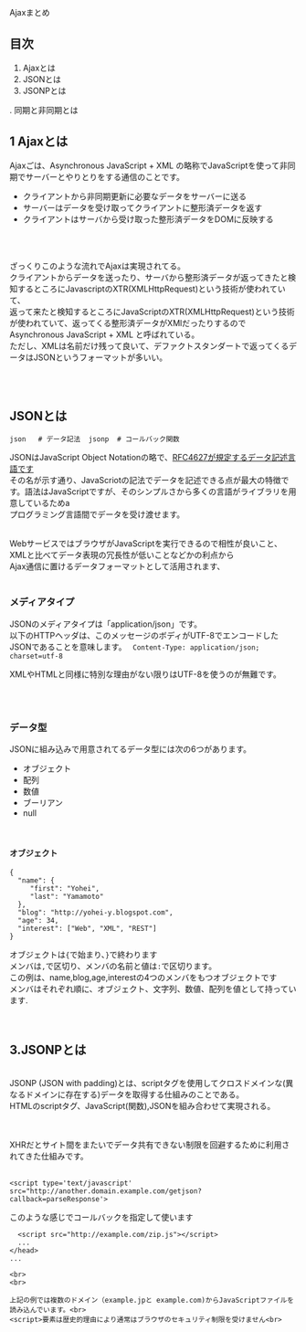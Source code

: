 
Ajaxまとめ


## 目次


1. Ajaxとは
2. JSONとは
3. JSONPとは






. 同期と非同期とは 



## 1 Ajaxとは

Ajaxごは、Asynchronous JavaScript + XML の略称でJavaScriptを使って非同期でサーバーとやりとりをする通信のことです。<br>


* クライアントから非同期更新に必要なデータをサーバーに送る<br>
* サーバーはデータを受け取ってクライアントに整形済データを返す<br>
* クライアントはサーバから受け取った整形済データをDOMに反映する<br>
<br>
<br>

ざっくりこのような流れでAjaxは実現されてる。<br>
クライアントからデータを送ったり、サーバから整形済データが返ってきたと検知するところにJavascriptのXTR(XMLHttpRequest)という技術が使われていて、<br>
返って来たと検知するところにJavaScriptのXTR(XMLHttpRequest)という技術が使われていて、返ってくる整形済データがXMlだったりするので Asynchronous JavaScript + XML と呼ばれている。<br>
ただし、XMLは名前だけ残って良いて、デファクトスタンダートで返ってくるデータはJSONというフォーマットが多いい。

<br>
<br>

## JSONとは

`
json   # データ記法 
jsonp  # コールバック関数
`

JSONはJavaScript Object Notationの略で、<a href="http://pentan.info/doc/rfc/j4627.html">RFC4627が規定するデータ記述言語です</a><br>
その名が示す通り、JavaScriotの記法でデータを記述できる点が最大の特徴です。語法はJavaScriptですが、そのシンプルさから多くの言語がライブラリを用意しているためa<br>
プログラミング言語間でデータを受け渡せます。<br>

<br>
WebサービスではブラウザがJavaScriptを実行できるので相性が良いこと、XMLと比べてデータ表現の冗長性が低いことなどかの利点から<br>
Ajax通信に置けるデータフォーマットとして活用されます、

<br>
<br>


### メディアタイプ

JSONのメディアタイプは「application/json」です。<br>
以下のHTTPヘッダは、このメッセージのボディがUTF-8でエンコードしたJSONであることを意味します。
` Content-Type: application/json; charset=utf-8`

 XMLやHTMLと同様に特別な理由がない限りはUTF-8を使うのが無難です。
 
<br>
<br>
 
### データ型
 
 JSONに組み込みで用意されてるデータ型には次の6つがあります。<br>
 
 
 * オブジェクト
 * 配列
 * 数値
 * ブーリアン
 * null
 
<br>


#### オブジェクト
 
```
{
  "name": {
     "first": "Yohei",
     "last": "Yamamoto"
  },
  "blog": "http://yohei-y.blogspot.com",
  "age": 34,
  "interest": ["Web", "XML", "REST"]
}
```

オブジェクトは`{`で始まり、`}`で終わります<br>
メンバは`,`で区切り、メンバの名前と値は`:`で区切ります。<br>
この例は、name,blog,age,interestの4つのメンバをもつオブジェクトです<br>
メンバはそれぞれ順に、オブジェクト、文字列、数値、配列を値として持っています.



<br>


## 3.JSONPとは
<br>
JSONP (JSON with padding)とは、scriptタグを使用してクロスドメインな(異なるドメインに存在する)データを取得する仕組みのことである。<br>
HTMLのscriptタグ、JavaScript(関数),JSONを組み合わせて実現される。<br>
<br>
<br>


XHRだとサイト間をまたいでデータ共有できない制限を回避するために利用されてきた仕組みです。<br>
<br>


```
<script type='text/javascript'
src="http://another.domain.example.com/getjson?callback=parseResponse'>
```
このような感じでコールバックを指定して使います<br>

<script>タグでJSONを呼び出すとコールバック関数を使ってJSONデータを処理します。<br>
このコールバック関数を攻撃にすることにより、攻撃者は情報を不正に取得できます。<br>
<br>

 
詳しくは⬇︎
<a href="https://blog.ohgaki.net/stop-using-jsonp">JSONPは危険なので禁止</a>

<br>

#### クロスドメイン通信の制限

JSONPを説明する前に、なぜJSONPが必要になるのかの背景をせつめい<br>
Ajaxで用いるXMLHttpRequest という JavaScriptのモジュールはセキュリティ上の制限からJavaScriptファイルを取得したのと同じサーバとしか通信できません<br>
JavaScriptが在るサーバとは別のサーバと通信できてしまうと、ブラウザで入力した情報をユーザが知らない間に不正なサーバに送信できてしまうからです。<br>
ちなみに、このように不特定多数のドメインに属するサーバにアクセスすることを「クロスドメイン通信」(ドメインをまたがった通信の意）と呼びます<br>
<br>
<br>
しかし、複数のドメインのサーバと通信できず、単一のドメインのみと通信をしなければならないのは大きな制限です。<br>
たとえば、自サービスでは地図データと郵便番号データを保持せずに、それらを提供している他のWeb API( Google map, ぐるなびのapiとか)から適宜取得することができないからです。<br>


#### <script>要素による解決
 

XMLHttpRequestではクロスドメイン通信ができませんが、代替手段があります。<br>
HTMLの<script>要素を用いると、複数のサイトからJavaScriptファイルを読み込める<br>
 
 
 ```
  <html xmlns="http://www.w3.org/1999/xhtml">
    <head>
      <script src="http://example.jp/map.js"></script>
      <script src="http://example.com/zip.js"></script>
      ...
    </head>
    ...
  </html>
 
 ```
<br>
<br>

上記の例では複数のドメイン（example.jpと example.com)からJavaScriptファイルを読み込んでいます。<br>
<script>要素は歴史的理由により通常はブラウザのセキュリティ制限を受けません<br>


